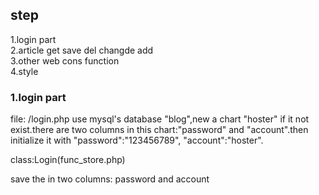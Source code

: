 ## step
1.login part <br>
2.article get save del changde add <br>
3.other web cons function <br>
4.style

### 1.login part
file: /login.php
use mysql's database "blog",new a chart "hoster" if it not exist.there are two columns in this chart:"password" and "account".then initialize it with "password":"123456789", "account":"hoster".

class:Login(func_store.php)


save the in two columns: password and account


